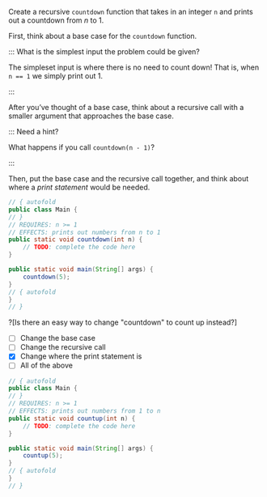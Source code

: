 Create a recursive `countdown` function that takes in an integer `n` and prints out a countdown from $n$ to $1$. 

First, think about a base case for the `countdown` function. 

::: What is the simplest input the problem could be given?

The simpleset input is where there is no need to count down! That is, when `n == 1` we simply print out $1$.

:::

After you’ve thought of a base case, think about a recursive call with a smaller argument that approaches the base case. 

::: Need a hint?

What happens if you call `countdown(n - 1)`?

:::

Then, put the base case and the recursive call together, and think about where a _print statement_ would be needed.


```java runnable
// { autofold
public class Main {
// }
// REQUIRES: n >= 1
// EFFECTS: prints out numbers from n to 1
public static void countdown(int n) {
    // TODO: complete the code here
}

public static void main(String[] args) {
    countdown(5);
}
// { autofold
}
// }
```

?[Is there an easy way to change "countdown" to count up instead?]
-[ ] Change the base case
-[ ] Change the recursive call
-[x] Change where the print statement is
-[ ] All of the above

```java runnable
// { autofold
public class Main {
// }
// REQUIRES: n >= 1
// EFFECTS: prints out numbers from 1 to n
public static void countup(int n) {
    // TODO: complete the code here
}

public static void main(String[] args) {
    countup(5);
}
// { autofold
}
// }
```